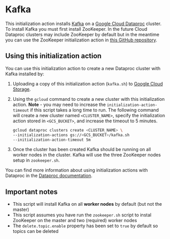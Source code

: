 # Kafka 

This initialization action installs [Kafka](http://kafka.apache.org) on a [Google Cloud Dataproc](https://cloud.google.com/dataproc) cluster. To install Kafka you must first install ZooKeeper. In the future Cloud Dataproc clusters may include ZooKeeper by default but in the meantime you can use the ZooKeeper initialization action in [this GitHub repository](https://github.com/GoogleCloudPlatform/dataproc-initialization-actions).


## Using this initialization action
You can use this initialization action to create a new Dataproc cluster with Kafka installed by:

1. Uploading a copy of this initialization action (`kafka.sh`) to [Google Cloud Storage](https://cloud.google.com/storage).
1. Using the `gcloud` command to create a new cluster with this initialization action. **Note** - you may need to increase the `initialization-action-timeout` if this script takes a long time to run. The following command will create a new cluster named `<CLUSTER_NAME>`, specify the initialization action stored in `<GCS_BUCKET>`, and increase the timeout to 5 minutes.
   
    ```bash
    gcloud dataproc clusters create <CLUSTER_NAME> \
    --initialization-actions gs://<GCS_BUCKET>/kafka.sh   
    --initialization-action-timeout 5m
    ```
1. Once the cluster has been created Kafka should be running on all worker nodes in the cluster. Kafka will use the three ZooKeeper nodes setup in `zookeeper.sh`.

You can find more information about using initialization actions with Dataproc in the [Dataproc documentation](https://cloud.google.com/dataproc/init-actions).

## Important notes
* This script will install Kafka on all **worker nodes** by default (but not the master)
* This script assumes you have run the `zookeeper.sh` script to instal ZooKeeper on the master and two (required) worker nodes
* The `delete.topic.enable` property has been set to `true` by default so topics can be deleted
